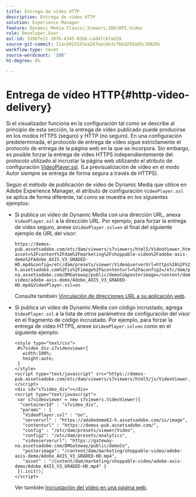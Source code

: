 ```yaml
---
title: Entrega de vídeo HTTP
description: Entrega de vídeo HTTP
solution: Experience Manager
feature: Dynamic Media Classic,Viewers,SDK/API,Video
role: Developer,User
exl-id: 33907e22-107b-4345-82bb-cad47cb7a839
source-git-commit: 11acb9151d3ea247eecde3cfbbd295a95c10829c
workflow-type: tm+mt
source-wordcount: '208'
ht-degree: 0%

---
```


# Entrega de vídeo HTTP{#http-video-delivery}

<!-- >[!NOTE]
>
>Secure Video Delivery only applies to AEM 6.2 with the installation of [Feature Pack-13480](https://www.adobeaemcloud.com/content/marketplace/marketplaceProxy.html?packagePath=/content/companies/public/adobe/packages/cq620/featurepack/cq-6.2.0-featurepack-13480) and to AEM 6.1 with installation of [Feature Pack NPR-15011](https://www.adobeaemcloud.com/content/marketplace/marketplaceProxy.html?packagePath=/content/companies/public/adobe/packages/cq610/featurepack/cq-6.1.0-featurepack-15011). -->

Si el visualizador funciona en la configuración tal como se describe al principio de esta sección, la entrega de vídeo publicado puede producirse en los modos HTTPS (seguro) y HTTP (no seguro). En una configuración predeterminada, el protocolo de entrega de vídeo sigue estrictamente el protocolo de entrega de la página web en la que se incorpora. Sin embargo, es posible forzar la entrega de vídeo HTTPS independientemente del protocolo utilizado al incrustar la página web utilizando el atributo de configuración [VideoPlayer.ssl](../../c-html5-s7-aem-asset-viewers/c-html5-mixedmedia-viewer-about/r-html5-mixedmedia-viewer-config-attrib/r-html5-mixedmedia-viewer-config-attrib-videoplayer-ssl.md#reference-df0a29aa8a584cebaaa1c7bb6fab362e). (La previsualización de vídeo en el modo Autor siempre se entrega de forma segura a través de HTTPS).

Según el método de publicación de vídeo de Dynamic Media que utilice en Adobe Experience Manager, el atributo de configuración `VideoPlayer.ssl` se aplica de forma diferente, tal como se muestra en los siguientes ejemplos:

* Si publica un vídeo de Dynamic Media con una dirección URL, anexa `VideoPlayer.ssl` a la dirección URL. Por ejemplo, para forzar la entrega de vídeo seguro, anexe `&VideoPlayer.ssl=on` al final del siguiente ejemplo de URL del visor:

  ```
  https://demos-pub.assetsadobe.com/etc/dam/viewers/s7viewers/html5/VideoViewer.html?asset=%2Fcontent%2Fdam%2Fmarketing%2Fshoppable-video%2Fadobe-axis-demo%2FAdobe_AXIS_V3_GRADED-HD.mp4&config=/etc/dam/presets/viewer/Video&serverUrl=https%3A%2F%2Fadobedemo62-h.assetsadobe.com%2Fis%2Fimage%2F&contenturl=%2F&config2=/etc/dam/presets/analytics&videoserverurl=https://gateway-na.assetsadobe.com/DMGateway/public/demoCo&posterimage=/content/dam/marketing/shoppable-video/adobe-axis-demo/Adobe_AXIS_V3_GRADED-HD.mp4&VideoPlayer.ssl=on
  ```

  Consulte también [Vinculación de direcciones URL a su aplicación web](https://experienceleague.adobe.com/docs/experience-manager-65/assets/dynamic/linking-urls-to-yourwebapplication.html?lang=es#dynamic).

* Si publica un vídeo de Dynamic Media con código incrustado, agrega `VideoPlayer.ssl` a la lista de otros parámetros de configuración del visor en el fragmento de código incrustado. Por ejemplo, para forzar la entrega de vídeo HTTPS, anexe `&VideoPlayer.ssl=on` como en el siguiente ejemplo:

  ```
  <style type="text/css"> 
   #s7video_div.s7videoviewer{ 
     width:100%;  
     height:auto; 
   } 
  </style> 
  <script type="text/javascript" src="https://demos-pub.assetsadobe.com/etc/dam/viewers/s7viewers/html5/js/VideoViewer.js"></script> 
  <div id="s7video_div"></div> 
  <script type="text/javascript"> 
   var s7videoviewer = new s7viewers.VideoViewer({ 
    "containerId" : "s7video_div", 
    "params" : {  
     "VideoPlayer.ssl" : "on", 
     "serverurl" : "https://adobedemo62-h.assetsadobe.com/is/image", 
     "contenturl" : "https://demos-pub.assetsadobe.com/",  
     "config" : "/etc/dam/presets/viewer/Video", 
     "config2": "/etc/dam/presets/analytics", 
     "videoserverurl": "https://gateway-na.assetsadobe.com/DMGateway/public/demoCo", 
     "posterimage": "/content/dam/marketing/shoppable-video/adobe-axis-demo/Adobe_AXIS_V3_GRADED-HD.mp4", 
     "asset" : "/content/dam/marketing/shoppable-video/adobe-axis-demo/Adobe_AXIS_V3_GRADED-HD.mp4" } 
   }).init(); 
  </script>
  ```

  Ver también [Incrustación del vídeo en una página web](https://experienceleague.adobe.com/docs/experience-manager-65/assets/dynamic/linking-urls-to-yourwebapplication.html?lang=es#dynamic).
